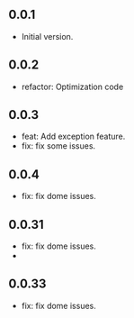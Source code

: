 ## 0.0.1
- Initial version.

## 0.0.2
- refactor: Optimization code

## 0.0.3
- feat: Add exception feature.
- fix: fix some issues.

## 0.0.4 
- fix: fix dome issues.

## 0.0.31
- fix: fix dome issues.
- 
## 0.0.33
- fix: fix dome issues.
